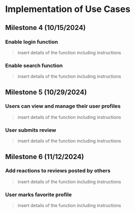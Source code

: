 # Implementation of Use Cases

## Milestone 4 (10/15/2024)
### Enable login function
>insert details of the function including instructions
### Enable search function
>insert details of the function including instructions

## Milestone 5 (10/29/2024)
### Users can view and manage their user profiles
>insert details of the function including instructions
### User submits review
>insert details of the function including instructions

## Milestone 6 (11/12/2024)
### Add reactions to reviews posted by others
>insert details of the function including instructions
### User marks favorite profile
>insert details of the function including instructions